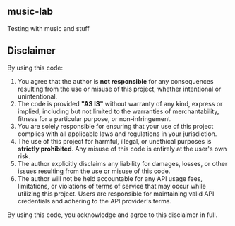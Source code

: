 ## music-lab

Testing with music and stuff


## Disclaimer

By using this code:

1. You agree that the author is **not responsible** for any consequences resulting from the use or misuse of this project, whether intentional or unintentional.
2. The code is provided **"AS IS"** without warranty of any kind, express or implied, including but not limited to the warranties of merchantability, fitness for a particular purpose, or non-infringement.
3. You are solely responsible for ensuring that your use of this project complies with all applicable laws and regulations in your jurisdiction.
4. The use of this project for harmful, illegal, or unethical purposes is **strictly prohibited**. Any misuse of this code is entirely at the user's own risk.
5. The author explicitly disclaims any liability for damages, losses, or other issues resulting from the use or misuse of this code.
6. The author will not be held accountable for any API usage fees, limitations, or violations of terms of service that may occur while utilizing this project. Users are responsible for maintaining valid API credentials and adhering to the API provider's terms.

By using this code, you acknowledge and agree to this disclaimer in full.
